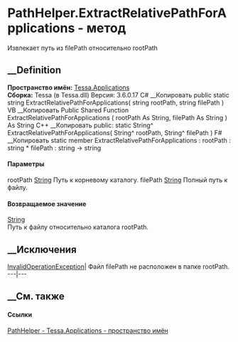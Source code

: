 # PathHelper.ExtractRelativePathForApplications - метод
Извлекает путь из filePath относительно rootPath
##  __Definition
 **Пространство имён:** [Tessa.Applications](N_Tessa_Applications.htm)  
 **Сборка:** Tessa (в Tessa.dll) Версия: 3.6.0.17
C# __Копировать
     public static string ExtractRelativePathForApplications(
    	string rootPath,
    	string filePath
    )
VB __Копировать
     Public Shared Function ExtractRelativePathForApplications ( 
    	rootPath As String,
    	filePath As String
    ) As String
C++ __Копировать
     public:
    static String^ ExtractRelativePathForApplications(
    	String^ rootPath, 
    	String^ filePath
    )
F# __Копировать
     static member ExtractRelativePathForApplications : 
            rootPath : string * 
            filePath : string -> string 
#### Параметры
rootPath [String](https://learn.microsoft.com/dotnet/api/system.string)
    Путь к корневому каталогу.
filePath [String](https://learn.microsoft.com/dotnet/api/system.string)
    Полный путь к файлу.
#### Возвращаемое значение
[String](https://learn.microsoft.com/dotnet/api/system.string)  
Путь к файлу относительно каталога rootPath.
## __Исключения
[InvalidOperationException](https://learn.microsoft.com/dotnet/api/system.invalidoperationexception)|
Файл filePath не расположен в папке rootPath.  
---|---  
## __См. также
#### Ссылки
[PathHelper - ](T_Tessa_Applications_PathHelper.htm)
[Tessa.Applications - пространство имён](N_Tessa_Applications.htm)
